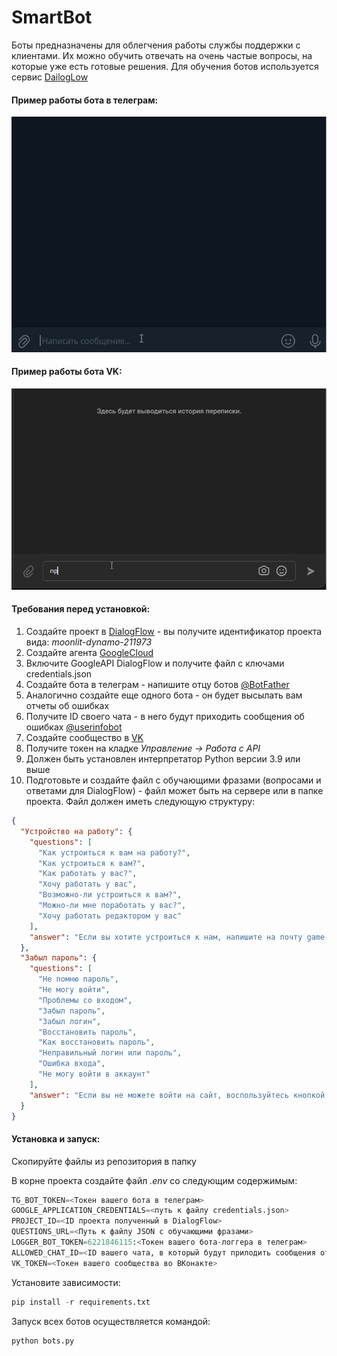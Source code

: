 # SmartBot

Боты предназначены для облегчения работы службы поддержки с клиентами. 
Их можно обучить отвечать на очень частые вопросы, на которые уже есть готовые решения.
Для обучения ботов используется сервис [DailogLow](https://habr.com/ru/articles/502688/)

#### Пример работы бота в телеграм:
<img width="635" src="images/tg_bot.gif" alt="Пример работы бота в телеграм">

#### Пример работы бота VK:
<img width="635" src="images/vk_bot.gif" alt="Пример работы бота VK">

#### Требования перед установкой:
1. Создайте проект в [DialogFlow](https://dialogflow.cloud.google.com/#/getStarted) - вы получите идентификатор проекта вида: _moonlit-dynamo-211973_
2. Создайте агента [GoogleCloud](https://cloud.google.com/dialogflow/es/docs/quick/build-agent)
3. Включите GoogleAPI DialogFlow и получите файл с ключами credentials.json
4. Создайте бота в телеграм - напишите отцу ботов [@BotFather](https://t.me/BotFather)
5. Аналогично создайте еще одного бота - он будет высылать вам отчеты об ошибках
6. Получите ID своего чата - в него будут приходить сообщения об ошибках [@userinfobot](https://t.me/userinfobot)
7. Создайте сообщество в [VK](https://vk.com/groups?tab=admin)
8. Получите токен на кладке _Управление -> Работа с API_
9. Должен быть установлен интерпретатор Python версии 3.9 или выше
10. Подготовьте и создайте файл с обучающими фразами (вопросами и ответами для DialogFlow) - файл может быть на сервере или в папке проекта. Файл должен иметь следующую структуру:

```json
{
  "Устройство на работу": {
    "questions": [
      "Как устроиться к вам на работу?",
      "Как устроиться к вам?",
      "Как работать у вас?",
      "Хочу работать у вас",
      "Возможно-ли устроиться к вам?",
      "Можно-ли мне поработать у вас?",
      "Хочу работать редактором у вас"
    ],
    "answer": "Если вы хотите устроиться к нам, напишите на почту game-of-verbs@gmail.com мини-эссе о себе и прикрепите ваше портфолио."
  },
  "Забыл пароль": {
    "questions": [
      "Не помню пароль",
      "Не могу войти",
      "Проблемы со входом",
      "Забыл пароль",
      "Забыл логин",
      "Восстановить пароль",
      "Как восстановить пароль",
      "Неправильный логин или пароль",
      "Ошибка входа",
      "Не могу войти в аккаунт"
    ],
    "answer": "Если вы не можете войти на сайт, воспользуйтесь кнопкой «Забыли пароль?» под формой входа. Вам на почту прийдёт письмо с дальнейшими инструкциями. Проверьте папку «Спам», иногда письма попадают в неё."
  }
}
```

#### Установка и запуск:
Скопируйте файлы из репозитория в папку

В корне проекта создайте файл _.env_ со следующим содержимым:

```python
TG_BOT_TOKEN=<Токен вашего бота в телеграм>
GOOGLE_APPLICATION_CREDENTIALS=<путь к файлу credentials.json>
PROJECT_ID=<ID проекта полученный в DialogFlow>
QUESTIONS_URL=<Путь к файлу JSON с обучающими фразами>
LOGGER_BOT_TOKEN=6221846115:<Токен вашего бота-логгера в телеграм>
ALLOWED_CHAT_ID=<ID вашего чата, в который будут прилодить сообщения от логера>
VK_TOKEN=<Токен вашего сообщества во ВКонакте>
```

Установите зависимости:

```python
pip install -r requirements.txt
```

Запуск всех ботов осуществляется командой:

```python
python bots.py
```